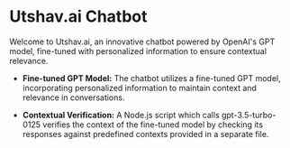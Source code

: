 # Utshav.ai Chatbot

Welcome to Utshav.ai, an innovative chatbot powered by OpenAI's GPT model, fine-tuned with personalized information to ensure contextual relevance.

- **Fine-tuned GPT Model:** The chatbot utilizes a fine-tuned GPT model, incorporating personalized information to maintain context and relevance in conversations.

- **Contextual Verification:** A Node.js script which calls gpt-3.5-turbo-0125 verifies the context of the fine-tuned model by checking its responses against predefined contexts provided in a separate file.
